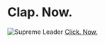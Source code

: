 # **Clap. Now.**
![Supreme Leader](https://yt3.ggpht.com/ZTyY7OolrH4joFGmD4Yx6VKOtYKWv0DgnfYIouRKTGzVf_UjHzgrKHeIgrjdLRHPeY6YnhjOq2I=s900-c-k-c0x00ffffff-no-rj)
[Click. Now.](https://www.youtube.com/watch?v=1K8dLL-AryY)
